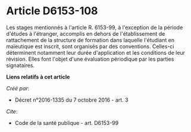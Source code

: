 # Article D6153-108

Les stages mentionnés à l'article R. 6153-99, à l'exception de la période d'études à l'étranger, accomplis en dehors de
l'établissement de rattachement de la structure de formation dans laquelle l'étudiant en maïeutique est inscrit, sont
organisés par des conventions. Celles-ci déterminent notamment leur durée d'application et les conditions de leur révision.
Elles font l'objet d'une évaluation périodique par les parties signataires.

**Liens relatifs à cet article**

_Créé par_:

  - Décret n°2016-1335 du 7 octobre 2016 - art. 3

_Cite_:

  - Code de la santé publique - art. D6153-99

